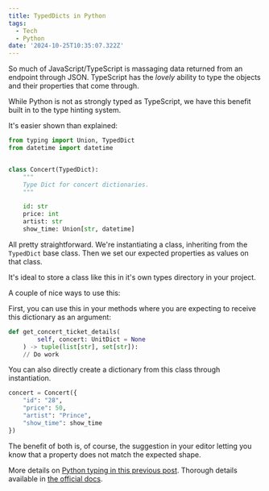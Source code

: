 ```yaml
---
title: TypedDicts in Python
tags:
  - Tech
  - Python
date: '2024-10-25T10:35:07.322Z'
---
```


So much of JavaScript/TypeScript is massaging data returned from an endpoint through JSON. TypeScript has the _lovely_ ability to type the objects and their properties that come through. 

While Python is not as strongly typed as TypeScript, we have this benefit built in to the type hinting system.

It's easier shown than explained:

```python
from typing import Union, TypedDict
from datetime import datetime


class Concert(TypedDict):
    """
    Type Dict for concert dictionaries.
    """

    id: str
    price: int
    artist: str
    show_time: Union[str, datetime]

```

All pretty straightforward. We're instantiating a class, inheriting from the `TypedDict` base class. Then we set our expected properties as values on that class.

It's ideal to store a class like this in it's own types directory in your project.

A couple of nice ways to use this:

First, you can use this in your methods where you are expecting to receive this dictionary as an argument:

```python
def get_concert_ticket_details(
        self, concert: UnitDict = None
    ) -> tuple(list[str], set[str]):
    // Do work
```

You can also directly create a dictionary from this class through instantiation.

```python
concert = Concert({
	"id": "28",
	"price": 50,
	"artist": "Prince",
	"show_time": show_time
})
```

The benefit of both is, of course, the suggestion in your editor letting you know that a property does not match the expected shape.

More details on [Python typing in this previous post](/pythontypehinting). Thorough details available in [the official docs](https://docs.python.org/3/library/typing.html).


